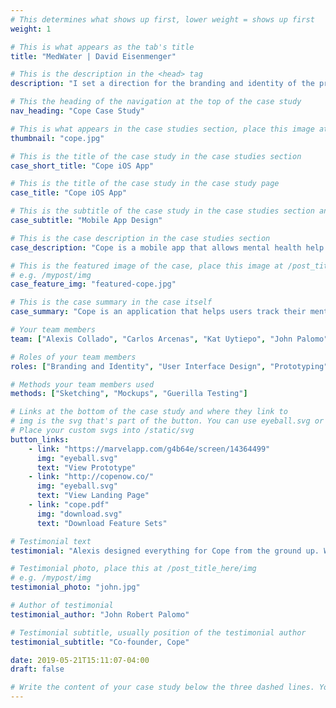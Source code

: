 ```yaml
---
# This determines what shows up first, lower weight = shows up first
weight: 1

# This is what appears as the tab's title
title: "MedWater | David Eisenmenger"

# This is the description in the <head> tag
description: "I set a direction for the branding and identity of the product and crafted a functioning prototype ready for usability testing and development."

# This the heading of the navigation at the top of the case study
nav_heading: "Cope Case Study"

# This is what appears in the case studies section, place this image at the /static/img folder
thumbnail: "cope.jpg"

# This is the title of the case study in the case studies section
case_short_title: "Cope iOS App"

# This is the title of the case study in the case study page
case_title: "Cope iOS App"

# This is the subtitle of the case study in the case studies section and the case study page
case_subtitle: "Mobile App Design"

# This is the case description in the case studies section
case_description: "Cope is a mobile app that allows mental health help seekers track their symptoms and medication. I helped them create a minimum viable product for testing."

# This is the featured image of the case, place this image at /post_title_here/img folder
# e.g. /mypost/img
case_feature_img: "featured-cope.jpg"

# This is the case summary in the case itself
case_summary: "Cope is an application that helps users track their mental health. Progress is measured through the use of a check-in system, calendar, medicine tracker and a summary dashboard. I created a minimum viable product for this application."

# Your team members
team: ["Alexis Collado", "Carlos Arcenas", "Kat Uytiepo", "John Palomo"]

# Roles of your team members
roles: ["Branding and Identity", "User Interface Design", "Prototyping", "User Research"]

# Methods your team members used
methods: ["Sketching", "Mockups", "Guerilla Testing"]

# Links at the bottom of the case study and where they link to
# img is the svg that's part of the button. You can use eyeball.svg or download.svg
# Place your custom svgs into /static/svg
button_links:
    - link: "https://marvelapp.com/g4b64e/screen/14364499"
      img: "eyeball.svg"
      text: "View Prototype"
    - link: "http://copenow.co/"
      img: "eyeball.svg"
      text: "View Landing Page"
    - link: "cope.pdf"
      img: "download.svg"
      text: "Download Feature Sets"

# Testimonial text
testimonial: "Alexis designed everything for Cope from the ground up. What I really like about him is his true understanding and grasp of what makes a great UI great. He knows that the user experience needs a lot of refining from customers and he isn't shy to take feedback even if it's critical. Alexis is one of those rare people who just gets it."

# Testimonial photo, place this at /post_title_here/img
# e.g. /mypost/img
testimonial_photo: "john.jpg"

# Author of testimonial
testimonial_author: "John Robert Palomo"

# Testimonial subtitle, usually position of the testimonial author
testimonial_subtitle: "Co-founder, Cope"

date: 2019-05-21T15:11:07-04:00
draft: false

# Write the content of your case study below the three dashed lines. You can use markdown and raw HTML.
---
```

